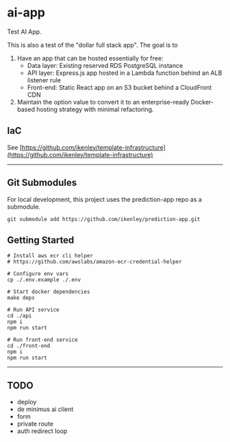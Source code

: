 # ai-app
Test AI App. 

This is also a test of the "dollar full stack app". The goal is to 
1. Have an app that can be hosted essentially for free:
    - Data layer: Existing reserved RDS PostgreSQL instance
    - API layer: Express.js app hosted in a Lambda function behind an ALB listener rule
    - Front-end: Static React app on an S3 bucket behind a CloudFront CDN
2. Maintain the option value to convert it to an enterprise-ready Docker-based hosting strategy with minimal refactoring.

## IaC

See [https://github.com/ikenley/template-infrastructure](https://github.com/ikenley/template-infrastructure)

---

## Git Submodules

For local development, this project uses the prediction-app repo as a submodule. 

```
git submodule add https://github.com/ikenley/prediction-app.git
```

## Getting Started

```
# Install aws ecr cli helper
# https://github.com/awslabs/amazon-ecr-credential-helper

# Configure env vars
cp ./.env.example ./.env

# Start docker dependencies
make deps

# Run API service
cd ./api
npm i
npm run start

# Run front-end service
cd ./front-end
npm i
npm run start
```

---

## TODO

- deploy
- de minimus ai client
- form
- private route
- auth redirect loop
